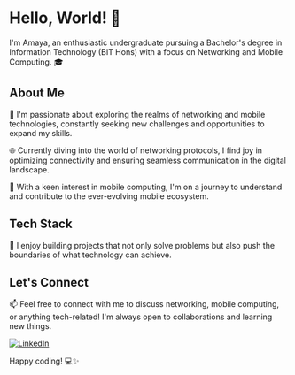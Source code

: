 # Hello, World! 👋

I'm Amaya, an enthusiastic undergraduate pursuing a Bachelor's degree in Information Technology (BIT Hons) with a focus on Networking and Mobile Computing. 🎓

## About Me

🚀 I'm passionate about exploring the realms of networking and mobile technologies, constantly seeking new challenges and opportunities to expand my skills.

🌐 Currently diving into the world of networking protocols, I find joy in optimizing connectivity and ensuring seamless communication in the digital landscape.

📱 With a keen interest in mobile computing, I'm on a journey to understand and contribute to the ever-evolving mobile ecosystem.

## Tech Stack

🔧 I enjoy building projects that not only solve problems but also push the boundaries of what technology can achieve.

## Let's Connect

📫 Feel free to connect with me to discuss networking, mobile computing, or anything tech-related! I'm always open to collaborations and learning new things.

[![LinkedIn](https://img.shields.io/badge/LinkedIn-Connect-blue)](https://www.linkedin.com/in/amaya-wickramaarachchi/)

Happy coding! 💻✨
